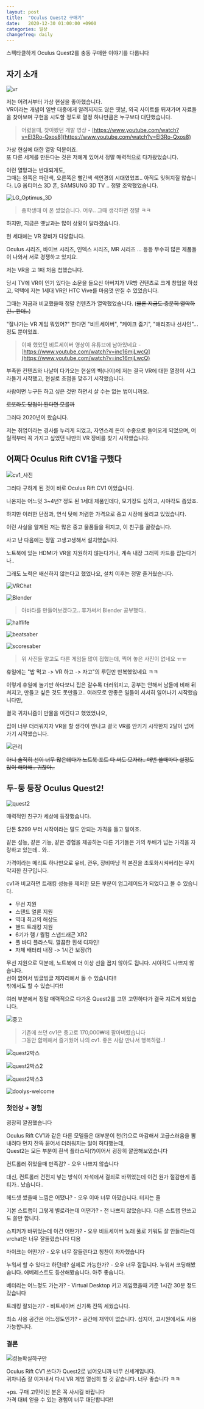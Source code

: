 ```yaml
---
layout: post
title:  "Oculus Quest2 구매기"
date:   2020-12-30 01:00:00 +0900
categories: 일상
changefreq: daily
---
```


스펙타클하게 Oculus Quest2를 충동 구매한 이야기를 다룹니다


## 자기 소개

![vr](/assets/2020-12-30-oculus-quest2/vr.gif)

저는 어려서부터 가상 현실을 좋아했습니다.  
VR이라는 개념이 일반 대중에게 알려지지도 않은 옛날, 외국 사이트를 뒤져가며 자료들을 찾아보며 구현을 시도할 정도로 열정 하나만큼은 누구보다 대단했습니다.

> 어렸을때, 찾아봤던 개발 영상 - [https://www.youtube.com/watch?v=El3Ro-Qxos8](https://www.youtube.com/watch?v=El3Ro-Qxos8)

가상 현실에 대한 열망 덕분이죠.  
또 다른 세계를 만든다는 것은 저에게 있어서 정말 매력적으로 다가왔었습니다.

이런 열망과는 반대되게도,  
그때는 왼쪽은 파란색, 오른쪽은 빨간색 색안경의 시대였었죠..  아직도 잊혀지질 않습니다. LG 옵티머스 3D 폰, SAMSUNG 3D TV .. 정말 조악했었습니다.

![LG_Optimus_3D](/assets/2020-12-30-oculus-quest2/LG_Optimus_3D.jpg)

> 중학생때 이 폰 썼었습니다. 어우.. 그때 생각하면 정말 ㅋㅋ

하지만, 지금은 옛날과는 많이 상황이 달라졌습니다.  

현 세대에는 VR 장비가 다양합니다.

Oculus 시리즈, 바이브 시리즈, 인덱스 시리즈, MR 시리즈 ... 등등 무수히 많은 제품들이 나와서 서로 경쟁하고 있지요.

저는 VR을 고 1때 처음 첩했습니다.

당시 TV에 VR이 인기 있다는 소문을 들으신 아버지가 VR방 컨텐츠로 크게 창업을 하셨고, 덕택에 저는 1세대 VR인 HTC Vive를 마음껏 만질 수 있었습니다.

그때는 지금과 비교했을때 정말 컨텐츠가 열악했었습니다. (~~물론 지금도 충분히 열악하긴.. 한데..~~)

"잘나가는 VR 게임 뭐있어?" 한다면 "비트세이버", "케이크 줍기", "애리조나 선샤인"... 정도 뿐이었죠.



> 이때 했었던 비트세이버 영상이 유튜브에 남아있네요 - [https://www.youtube.com/watch?v=inc16mjLwcQ](https://www.youtube.com/watch?v=inc16mjLwcQ)

부족한 컨텐츠와 나날이 다가오는 현실의 벽(나이)에 저는 결국 VR에 대한 열정이 사그라들기 시작했고, 현실로 초점을 맞추기 시작했습니다.

사람이면 누구든 하고 싶은 것만 하면서 살 수는 없는 법이니까요.

~~로또라도 당첨이 된다면 모를까~~

그러다 2020년이 왔습니다.

저는 취업이라는 경사를 누리게 되었고, 자연스레 돈이 수중으로 들어오게 되었으며, 어릴적부터 꼭 가지고 싶었던 나만의 VR 장비를 찾기 시작했습니다.

## 어쩌다 Oculus Rift CV1을 구했다

![cv1_사진](/assets/2020-12-30-oculus-quest2/cv1_사진.png)

그러다 구하게 된 것이 바로 Oculus Rift CV1 이었습니다.

나온지는 어느덧 3~4년? 정도 된 1세대 제품인데다, 모기장도 심하고, 시야각도 좁았죠.

하지만 이러한 단점과, 연식 탓에 저렴한 가격으로 중고 시장에 풀리고 있었습니다.

이런 사실을 알게된 저는 많은 중고 물품들을 뒤지고, 이 친구를 골랐습니다.

사고 난 다음에는 정말 고생고생해서 설치했습니다.

노트북에 있는 HDMI가 VR을 지원하지 않는다거나, 계속 내장 그래픽 카드를 잡는다거나..

그래도 노력은 배신하지 않는다고 했었나요, 설치 이후는 정말 즐거웠습니다.

![VRChat](/assets/2020-12-30-oculus-quest2/vrchat.png)

![Blender](/assets/2020-12-30-oculus-quest2/blender.jpg)

> 아바타를 만들어보겠다고.. 휴가써서 Blender 공부했다..

![halflife](/assets/2020-12-30-oculus-quest2/halflife.gif)

![beatsaber](/assets/2020-12-30-oculus-quest2/beatsaber.jpg)

![scoresaber](/assets/2020-12-30-oculus-quest2/scoresaber.jpeg)

> 위 사진들 말고도 다른 게임들 많이 접했는데, 찍어 놓은 사진이 없네요 ㅠㅠ

휴일에는 "밥 먹고 -> VR 하고 -> 자고"의 루틴만 반복했었네요 ㅋㅋ

이렇게 휴일에 놀기만 하다보니 집은 갈수록 더러워지고, 공부는 안해서 남들에 비해 뒤쳐지고, 만들고 싶은 것도 못만들고.. 여러모로 안좋은 일들이 서서히 일어나기 시작했습니다만,

결국 귀차니즘이 만물을 이긴다고 했었었나요,

집이 너무 더러워지자 VR을 할 생각이 안나고 결국 VR를 안키기 시작한지 2달이 넘어가기 시작했습니다.

![관리](/assets/2020-12-30-oculus-quest2/관리.png)

~~아니 솔직히 선이 너무 많은데다가 노트북 포트 다 써도 모자라.. 매번 쓸때마다 설정도 많이 해야해.. 귀찮아..~~

## 두-둥 등장  Oculus Quest2!

![quest2](/assets/2020-12-30-oculus-quest2/quest2.jpg)

매력적인 친구가 세상에 등장했습니다.

단돈 $299 부터 시작이라는 말도 안되는 가격을 들고 말이죠.

같은 성능, 같은 기능, 같은 경험을 제공하는 다른 기기들은 거의 두배가 넘는 가격을 자랑하고 있는데..  와..  

가격이라는 메리트 하나만으로 유비, 관우, 장비마냥 적 본진을 초토화시켜버리는 무지막지한 친구입니다.

cv1과 비교하면 트래킹 성능을 제외한 모든 부분이 업그레이드가 되었다고 볼 수 있습니다.

* 무선 지원
* 스탠드 얼론 지원
* 역대 최고의 해상도
* 핸드 트래킹 지원
* 6기가 램 / 퀄컴 스냅드래곤 XR2
* 풀 바디 플라스틱. 깔끔한 흰색 디자인!
* 자체 배터리 내장 -> 1시간 보장(?)

무선 지원으로 덕분에, 노트북에 더 이상 선을 꼽지 않아도 됩니다.
시야각도 나쁘지 않습니다.  
선이 없어서 빙글빙글 제자리에서 돌 수 있습니다!!  
밖에서도 할 수 있습니다!!

여러 부분에서 정말 매력적으로 다가온 Quest2를 고민 고민하다가 결국 지르게 되었습니다.

![중고](/assets/2020-12-30-oculus-quest2/중고.png)

> 기존에 쓰던 cv1은 중고로 170,000₩에 팔아버렸습니다  
> 그동안 함께해서 즐거웠어 나의 cv1. 좋은 사람 만나서 행복하렴..!

![quest2박스](/assets/2020-12-30-oculus-quest2/quest2박스.png)

![quest2박스2](/assets/2020-12-30-oculus-quest2/quest2박스2.png)

![quest2박스3](/assets/2020-12-30-oculus-quest2/quest2박스3.png)

![doolys-welcome](/assets/2020-12-30-oculus-quest2/doolys-welcome.png)

### 첫인상 + 경험

굉장히 깔끔했습니다

Oculus Rift CV1과 같은 다른 모델들은 대부분이 천(?)으로 마감해서 고급스러움을 뽐내려다 먼지 잔뜩 묻어서 더러워지는 일이 허다했는데,  
Quest2는 모든 부분이 흰색 플라스틱(?)이어서 굉장히 깔끔해보였습니다

컨트롤러 쥐었을때 만족감? - 오우 나쁘지 않습니다

대신, 컨트롤러 건전지 넣는 방식이 자석에서 걸쇠로 바뀌었는데 이건 원가 절감한게 좀 티가.. 났습니다..

헤드셋 썼을때 느낌은 어땠나? - 오우 이마 너무 아팠습니다. 터지는 줄

기본 스트랩이 그렇게 별로라는데 어떤가? - 전 나쁘지 않았습니다. 다른 스트랩 안쓰고도 쓸만 합니다. 

스피커가 바뀌었는데 이건 어떤가? - 오우 비트세이버 노래 풀로 키워도 잘 안들리는데 vrchat은 너무 잘들렸습니다 디용

마이크는 어떤가? - 오우 너무 잘들린다고 칭찬이 자자했습니다

누워서 할 수 있다고 하던데? 실제로 가능한가? - 오우 너무 잘됩니다. 누워서 코딩해봤습니다. 에베레스트도 등산해봤습니다. 아주 좋습니다.

베터리는 어느정도 가는가? - Virtual Desktop 키고 게임했을때 기준 1시간 30분 정도 갔습니다

트래킹 잘되는가? - 비트세이버 신기록 잔뜩 세웠습니다.

최소 사용 공간은 어느정도인가? - 공간에 재약이 없습니다. 심지어, 고시원에서도 사용 가능합니다.

### 결론

![성능확실하구만](/assets/2020-12-30-oculus-quest2/성능확실하구만.png)

Oculus Rift CV1 쓰다가 Quest2로 넘어오니까 너무 신세계입니다.  
귀차니즘 잘 이겨내서 다시 VR 게임 열심히 할 것 같습니다. 너무 좋습니다 ㅋㅋ

+ps.
구매 고민이신 분은 꼭 사시길 바랍니다  
가격 대비 얻을 수 있는 경험이 너무 대단합니다!!